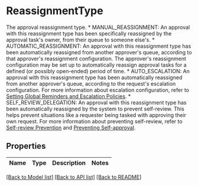 # ReassignmentType

The approval reassignment type.  * MANUAL_REASSIGNMENT: An approval with this reassignment type has been specifically reassigned by the approval task's owner, from their queue to someone else's.  * AUTOMATIC_REASSIGNMENT: An approval with this reassignment type has been automatically reassigned from another approver's queue, according to that approver's reassignment configuration. The approver's reassignment configuration may be set up to automatically reassign approval tasks for a defined (or possibly open-ended) period of time. * AUTO_ESCALATION: An approval with this reassignment type has been automatically reassigned from another approver's queue, according to the request's escalation configuration. For more information about escalation configuration, refer to [Setting Global Reminders and Escalation Policies](https://documentation.sailpoint.com/saas/help/requests/config_emails.html). * SELF_REVIEW_DELEGATION: An approval with this reassignment type has been automatically reassigned by the system to prevent self-review. This helps prevent situations like a requester being tasked with approving their own request. For more information about preventing self-review, refer to [Self-review Prevention](https://documentation.sailpoint.com/saas/help/users/work_reassignment.html#self-review-prevention) and [Preventing Self-approval](https://documentation.sailpoint.com/saas/help/requests/config_ap_roles.html#preventing-self-approval).

## Properties

Name | Type | Description | Notes
------------ | ------------- | ------------- | -------------

[[Back to Model list]](../README.md#documentation-for-models) [[Back to API list]](../README.md#documentation-for-api-endpoints) [[Back to README]](../README.md)


